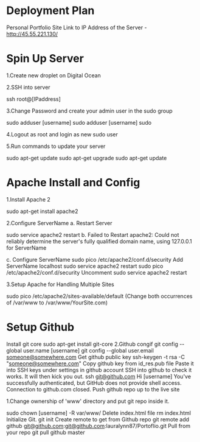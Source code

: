 # Deployment Plan

Personal Portfolio Site
Link to IP Address of the Server - http://45.55.221.130/

# Spin Up Server

1.Create new droplet on Digital Ocean

2.SSH into server

ssh root@[IPaddress]

3.Change Password and create your admin user in the sudo group

sudo adduser [username]
sudo adduser [username] sudo

4.Logout as root and login as new sudo user

5.Run commands to update your server

sudo apt-get update
sudo apt-get upgrade
sudo apt-get update

# Apache Install and Config

1.Install Apache 2

sudo apt-get install apache2

2.Configure ServerName a. Restart Server

sudo service apache2 restart 
b. Failed to Restart
apache2: Could not reliably determine the server's fully qualified domain name, using 127.0.0.1 for ServerName 

c. Configure ServerName
sudo pico /etc/apache2/conf.d/security
Add ServerName localhost
sudo service apache2 restart
sudo pico /etc/apache2/conf.d/security
Uncomment
sudo service apache2 restart 

3.Setup Apache for Handling Multiple Sites

sudo pico /etc/apache2/sites-available/default (Change both occurrences of /var/www to /var/www/YourSite.com)

# Setup Github

Install git core
sudo apt-get install git-core 2.Github congif
git config --global user.name [username]
git config --global user.email someone@somewhere.com
Get github public key
ssh-keygen -t rsa -C "someone@somewhere.com"
Copy github key from id_res.pub file
Paste it into SSH keys under settings in github account
SSH into github to check it works. It will then kick you out.
ssh git@github.com
Hi [username] You've successfully authenticated, but GitHub does not provide shell access. Connection to github.com closed.
Push github repo up to the live site

1.Change ownership of 'www' directory and put git repo inside it.

sudo chown [username] -R var/www/
Delete index.html file
rm index.html
Initialize Git.
git init
Create remote to get from Github repo
git remote add github git@github.com:git@github.com:lauralynn87/Portoflio.git
Pull from your repo
git pull github master


